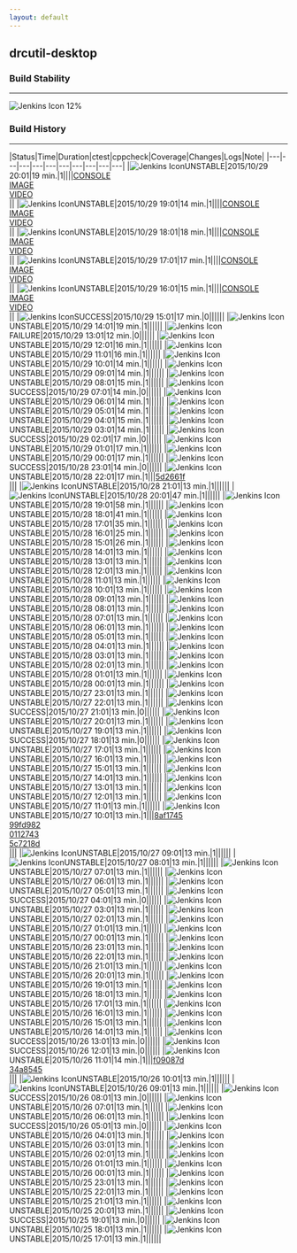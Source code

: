 ```yaml
---
layout: default
---
```

## drcutil-desktop
### Build Stability
___
![Jenkins Icon](http://jenkinshrg.github.io/images/48x48/health-00to19.png)
12%
  
### Build History
___
|Status|Time|Duration|<span class='badge'>ctest</span>|<span class='badge'>cppcheck</span>|Coverage|Changes|Logs|Note|
|---|---|---|---|---|---|---|---|---|---|
|![Jenkins Icon](http://jenkinshrg.github.io/images/24x24/yellow.png)UNSTABLE|2015/10/29 20:01|19 min.|1||||[CONSOLE](https://drive.google.com/file/d/0B54sHwaxmuM4cXBWckUwUW56dUE/view?usp=drivesdk)<br>[IMAGE](https://drive.google.com/file/d/0B54sHwaxmuM4X1ZmVEVMMGd0Nk0/view?usp=drivesdk)<br>[VIDEO](https://drive.google.com/file/d/0B54sHwaxmuM4YnJfU3YxZVdIN00/view?usp=drivesdk)<br>||
|![Jenkins Icon](http://jenkinshrg.github.io/images/24x24/yellow.png)UNSTABLE|2015/10/29 19:01|14 min.|1||||[CONSOLE](https://drive.google.com/file/d/0B54sHwaxmuM4cVNPbjkxQkEzY1U/view?usp=drivesdk)<br>[IMAGE](https://drive.google.com/file/d/0B54sHwaxmuM4NmZoOVB0eGJaZkU/view?usp=drivesdk)<br>[VIDEO](https://drive.google.com/file/d/0B54sHwaxmuM4NlNlYkhCVFE4RTQ/view?usp=drivesdk)<br>||
|![Jenkins Icon](http://jenkinshrg.github.io/images/24x24/yellow.png)UNSTABLE|2015/10/29 18:01|18 min.|1||||[CONSOLE](https://drive.google.com/file/d/0B54sHwaxmuM4Sjk1ZUhQb25nNDA/view?usp=drivesdk)<br>[IMAGE](https://drive.google.com/file/d/0B54sHwaxmuM4N291N0ZHX0p2WlU/view?usp=drivesdk)<br>[VIDEO](https://drive.google.com/file/d/0B54sHwaxmuM4cE9DRFJhUjBzY0k/view?usp=drivesdk)<br>||
|![Jenkins Icon](http://jenkinshrg.github.io/images/24x24/yellow.png)UNSTABLE|2015/10/29 17:01|17 min.|1||||[CONSOLE](https://drive.google.com/file/d/0B54sHwaxmuM4UnJqR0oxRnVqdFU/view?usp=drivesdk)<br>[IMAGE](https://drive.google.com/file/d/0B54sHwaxmuM4S2JmaHZDQkE5NTA/view?usp=drivesdk)<br>[VIDEO](https://drive.google.com/file/d/0B54sHwaxmuM4eXBfUXl4dklHM2s/view?usp=drivesdk)<br>||
|![Jenkins Icon](http://jenkinshrg.github.io/images/24x24/yellow.png)UNSTABLE|2015/10/29 16:01|15 min.|1||||[CONSOLE](https://drive.google.com/file/d/0B54sHwaxmuM4a05HN0N4RURkR1E/view?usp=drivesdk)<br>[IMAGE](https://drive.google.com/file/d/0B54sHwaxmuM4OW94TkZ4clBtY2s/view?usp=drivesdk)<br>[VIDEO](https://drive.google.com/file/d/0B54sHwaxmuM4OXQyeFh1bGFPR1E/view?usp=drivesdk)<br>||
|![Jenkins Icon](http://jenkinshrg.github.io/images/24x24/blue.png)SUCCESS|2015/10/29 15:01|17 min.|0||||||
|![Jenkins Icon](http://jenkinshrg.github.io/images/24x24/yellow.png)UNSTABLE|2015/10/29 14:01|19 min.|1||||||
|![Jenkins Icon](http://jenkinshrg.github.io/images/24x24/red.png)FAILURE|2015/10/29 13:01|12 min.|0||||||
|![Jenkins Icon](http://jenkinshrg.github.io/images/24x24/yellow.png)UNSTABLE|2015/10/29 12:01|16 min.|1||||||
|![Jenkins Icon](http://jenkinshrg.github.io/images/24x24/yellow.png)UNSTABLE|2015/10/29 11:01|16 min.|1||||||
|![Jenkins Icon](http://jenkinshrg.github.io/images/24x24/yellow.png)UNSTABLE|2015/10/29 10:01|14 min.|1||||||
|![Jenkins Icon](http://jenkinshrg.github.io/images/24x24/yellow.png)UNSTABLE|2015/10/29 09:01|14 min.|1||||||
|![Jenkins Icon](http://jenkinshrg.github.io/images/24x24/yellow.png)UNSTABLE|2015/10/29 08:01|15 min.|1||||||
|![Jenkins Icon](http://jenkinshrg.github.io/images/24x24/blue.png)SUCCESS|2015/10/29 07:01|14 min.|0||||||
|![Jenkins Icon](http://jenkinshrg.github.io/images/24x24/yellow.png)UNSTABLE|2015/10/29 06:01|14 min.|1||||||
|![Jenkins Icon](http://jenkinshrg.github.io/images/24x24/yellow.png)UNSTABLE|2015/10/29 05:01|14 min.|1||||||
|![Jenkins Icon](http://jenkinshrg.github.io/images/24x24/yellow.png)UNSTABLE|2015/10/29 04:01|15 min.|1||||||
|![Jenkins Icon](http://jenkinshrg.github.io/images/24x24/yellow.png)UNSTABLE|2015/10/29 03:01|14 min.|1||||||
|![Jenkins Icon](http://jenkinshrg.github.io/images/24x24/blue.png)SUCCESS|2015/10/29 02:01|17 min.|0||||||
|![Jenkins Icon](http://jenkinshrg.github.io/images/24x24/yellow.png)UNSTABLE|2015/10/29 01:01|17 min.|1||||||
|![Jenkins Icon](http://jenkinshrg.github.io/images/24x24/yellow.png)UNSTABLE|2015/10/29 00:01|17 min.|1||||||
|![Jenkins Icon](http://jenkinshrg.github.io/images/24x24/blue.png)SUCCESS|2015/10/28 23:01|14 min.|0||||||
|![Jenkins Icon](http://jenkinshrg.github.io/images/24x24/yellow.png)UNSTABLE|2015/10/28 22:01|17 min.|1|||[5d2661f](https://github.com/fkanehiro/hrpsys-base/commit/5d2661f)<br>|||
|![Jenkins Icon](http://jenkinshrg.github.io/images/24x24/yellow.png)UNSTABLE|2015/10/28 21:01|13 min.|1||||||
|![Jenkins Icon](http://jenkinshrg.github.io/images/24x24/yellow.png)UNSTABLE|2015/10/28 20:01|47 min.|1||||||
|![Jenkins Icon](http://jenkinshrg.github.io/images/24x24/yellow.png)UNSTABLE|2015/10/28 19:01|58 min.|1||||||
|![Jenkins Icon](http://jenkinshrg.github.io/images/24x24/yellow.png)UNSTABLE|2015/10/28 18:01|41 min.|1||||||
|![Jenkins Icon](http://jenkinshrg.github.io/images/24x24/yellow.png)UNSTABLE|2015/10/28 17:01|35 min.|1||||||
|![Jenkins Icon](http://jenkinshrg.github.io/images/24x24/yellow.png)UNSTABLE|2015/10/28 16:01|25 min.|1||||||
|![Jenkins Icon](http://jenkinshrg.github.io/images/24x24/yellow.png)UNSTABLE|2015/10/28 15:01|26 min.|1||||||
|![Jenkins Icon](http://jenkinshrg.github.io/images/24x24/yellow.png)UNSTABLE|2015/10/28 14:01|13 min.|1||||||
|![Jenkins Icon](http://jenkinshrg.github.io/images/24x24/yellow.png)UNSTABLE|2015/10/28 13:01|13 min.|1||||||
|![Jenkins Icon](http://jenkinshrg.github.io/images/24x24/yellow.png)UNSTABLE|2015/10/28 12:01|13 min.|1||||||
|![Jenkins Icon](http://jenkinshrg.github.io/images/24x24/yellow.png)UNSTABLE|2015/10/28 11:01|13 min.|1||||||
|![Jenkins Icon](http://jenkinshrg.github.io/images/24x24/yellow.png)UNSTABLE|2015/10/28 10:01|13 min.|1||||||
|![Jenkins Icon](http://jenkinshrg.github.io/images/24x24/yellow.png)UNSTABLE|2015/10/28 09:01|13 min.|1||||||
|![Jenkins Icon](http://jenkinshrg.github.io/images/24x24/yellow.png)UNSTABLE|2015/10/28 08:01|13 min.|1||||||
|![Jenkins Icon](http://jenkinshrg.github.io/images/24x24/yellow.png)UNSTABLE|2015/10/28 07:01|13 min.|1||||||
|![Jenkins Icon](http://jenkinshrg.github.io/images/24x24/yellow.png)UNSTABLE|2015/10/28 06:01|13 min.|1||||||
|![Jenkins Icon](http://jenkinshrg.github.io/images/24x24/yellow.png)UNSTABLE|2015/10/28 05:01|13 min.|1||||||
|![Jenkins Icon](http://jenkinshrg.github.io/images/24x24/yellow.png)UNSTABLE|2015/10/28 04:01|13 min.|1||||||
|![Jenkins Icon](http://jenkinshrg.github.io/images/24x24/yellow.png)UNSTABLE|2015/10/28 03:01|13 min.|1||||||
|![Jenkins Icon](http://jenkinshrg.github.io/images/24x24/yellow.png)UNSTABLE|2015/10/28 02:01|13 min.|1||||||
|![Jenkins Icon](http://jenkinshrg.github.io/images/24x24/yellow.png)UNSTABLE|2015/10/28 01:01|13 min.|1||||||
|![Jenkins Icon](http://jenkinshrg.github.io/images/24x24/yellow.png)UNSTABLE|2015/10/28 00:01|13 min.|1||||||
|![Jenkins Icon](http://jenkinshrg.github.io/images/24x24/yellow.png)UNSTABLE|2015/10/27 23:01|13 min.|1||||||
|![Jenkins Icon](http://jenkinshrg.github.io/images/24x24/yellow.png)UNSTABLE|2015/10/27 22:01|13 min.|1||||||
|![Jenkins Icon](http://jenkinshrg.github.io/images/24x24/blue.png)SUCCESS|2015/10/27 21:01|13 min.|0||||||
|![Jenkins Icon](http://jenkinshrg.github.io/images/24x24/yellow.png)UNSTABLE|2015/10/27 20:01|13 min.|1||||||
|![Jenkins Icon](http://jenkinshrg.github.io/images/24x24/yellow.png)UNSTABLE|2015/10/27 19:01|13 min.|1||||||
|![Jenkins Icon](http://jenkinshrg.github.io/images/24x24/blue.png)SUCCESS|2015/10/27 18:01|13 min.|0||||||
|![Jenkins Icon](http://jenkinshrg.github.io/images/24x24/yellow.png)UNSTABLE|2015/10/27 17:01|13 min.|1||||||
|![Jenkins Icon](http://jenkinshrg.github.io/images/24x24/yellow.png)UNSTABLE|2015/10/27 16:01|13 min.|1||||||
|![Jenkins Icon](http://jenkinshrg.github.io/images/24x24/yellow.png)UNSTABLE|2015/10/27 15:01|13 min.|1||||||
|![Jenkins Icon](http://jenkinshrg.github.io/images/24x24/yellow.png)UNSTABLE|2015/10/27 14:01|13 min.|1||||||
|![Jenkins Icon](http://jenkinshrg.github.io/images/24x24/yellow.png)UNSTABLE|2015/10/27 13:01|13 min.|1||||||
|![Jenkins Icon](http://jenkinshrg.github.io/images/24x24/yellow.png)UNSTABLE|2015/10/27 12:01|13 min.|1||||||
|![Jenkins Icon](http://jenkinshrg.github.io/images/24x24/yellow.png)UNSTABLE|2015/10/27 11:01|13 min.|1||||||
|![Jenkins Icon](http://jenkinshrg.github.io/images/24x24/yellow.png)UNSTABLE|2015/10/27 10:01|13 min.|1|||[8af1745](https://github.com/fkanehiro/hrpsys-base/commit/8af1745)<br>[99fd982](https://github.com/fkanehiro/hrpsys-base/commit/99fd982)<br>[0112743](https://github.com/fkanehiro/hrpsys-base/commit/0112743)<br>[5c7218d](https://github.com/fkanehiro/hrpsys-base/commit/5c7218d)<br>|||
|![Jenkins Icon](http://jenkinshrg.github.io/images/24x24/yellow.png)UNSTABLE|2015/10/27 09:01|13 min.|1||||||
|![Jenkins Icon](http://jenkinshrg.github.io/images/24x24/yellow.png)UNSTABLE|2015/10/27 08:01|13 min.|1||||||
|![Jenkins Icon](http://jenkinshrg.github.io/images/24x24/yellow.png)UNSTABLE|2015/10/27 07:01|13 min.|1||||||
|![Jenkins Icon](http://jenkinshrg.github.io/images/24x24/yellow.png)UNSTABLE|2015/10/27 06:01|13 min.|1||||||
|![Jenkins Icon](http://jenkinshrg.github.io/images/24x24/yellow.png)UNSTABLE|2015/10/27 05:01|13 min.|1||||||
|![Jenkins Icon](http://jenkinshrg.github.io/images/24x24/blue.png)SUCCESS|2015/10/27 04:01|13 min.|0||||||
|![Jenkins Icon](http://jenkinshrg.github.io/images/24x24/yellow.png)UNSTABLE|2015/10/27 03:01|13 min.|1||||||
|![Jenkins Icon](http://jenkinshrg.github.io/images/24x24/yellow.png)UNSTABLE|2015/10/27 02:01|13 min.|1||||||
|![Jenkins Icon](http://jenkinshrg.github.io/images/24x24/yellow.png)UNSTABLE|2015/10/27 01:01|13 min.|1||||||
|![Jenkins Icon](http://jenkinshrg.github.io/images/24x24/yellow.png)UNSTABLE|2015/10/27 00:01|13 min.|1||||||
|![Jenkins Icon](http://jenkinshrg.github.io/images/24x24/yellow.png)UNSTABLE|2015/10/26 23:01|13 min.|1||||||
|![Jenkins Icon](http://jenkinshrg.github.io/images/24x24/yellow.png)UNSTABLE|2015/10/26 22:01|13 min.|1||||||
|![Jenkins Icon](http://jenkinshrg.github.io/images/24x24/yellow.png)UNSTABLE|2015/10/26 21:01|13 min.|1||||||
|![Jenkins Icon](http://jenkinshrg.github.io/images/24x24/yellow.png)UNSTABLE|2015/10/26 20:01|13 min.|1||||||
|![Jenkins Icon](http://jenkinshrg.github.io/images/24x24/yellow.png)UNSTABLE|2015/10/26 19:01|13 min.|1||||||
|![Jenkins Icon](http://jenkinshrg.github.io/images/24x24/yellow.png)UNSTABLE|2015/10/26 18:01|13 min.|1||||||
|![Jenkins Icon](http://jenkinshrg.github.io/images/24x24/yellow.png)UNSTABLE|2015/10/26 17:01|13 min.|1||||||
|![Jenkins Icon](http://jenkinshrg.github.io/images/24x24/yellow.png)UNSTABLE|2015/10/26 16:01|13 min.|1||||||
|![Jenkins Icon](http://jenkinshrg.github.io/images/24x24/yellow.png)UNSTABLE|2015/10/26 15:01|13 min.|1||||||
|![Jenkins Icon](http://jenkinshrg.github.io/images/24x24/yellow.png)UNSTABLE|2015/10/26 14:01|13 min.|1||||||
|![Jenkins Icon](http://jenkinshrg.github.io/images/24x24/blue.png)SUCCESS|2015/10/26 13:01|13 min.|0||||||
|![Jenkins Icon](http://jenkinshrg.github.io/images/24x24/blue.png)SUCCESS|2015/10/26 12:01|13 min.|0||||||
|![Jenkins Icon](http://jenkinshrg.github.io/images/24x24/yellow.png)UNSTABLE|2015/10/26 11:01|14 min.|1|||[f09087d](https://github.com/jrl-umi3218/hrpsys-humanoid/commit/f09087d)<br>[34a8545](https://github.com/jrl-umi3218/hrpsys-humanoid/commit/34a8545)<br>|||
|![Jenkins Icon](http://jenkinshrg.github.io/images/24x24/yellow.png)UNSTABLE|2015/10/26 10:01|13 min.|1||||||
|![Jenkins Icon](http://jenkinshrg.github.io/images/24x24/yellow.png)UNSTABLE|2015/10/26 09:01|13 min.|1||||||
|![Jenkins Icon](http://jenkinshrg.github.io/images/24x24/blue.png)SUCCESS|2015/10/26 08:01|13 min.|0||||||
|![Jenkins Icon](http://jenkinshrg.github.io/images/24x24/yellow.png)UNSTABLE|2015/10/26 07:01|13 min.|1||||||
|![Jenkins Icon](http://jenkinshrg.github.io/images/24x24/yellow.png)UNSTABLE|2015/10/26 06:01|13 min.|1||||||
|![Jenkins Icon](http://jenkinshrg.github.io/images/24x24/blue.png)SUCCESS|2015/10/26 05:01|13 min.|0||||||
|![Jenkins Icon](http://jenkinshrg.github.io/images/24x24/yellow.png)UNSTABLE|2015/10/26 04:01|13 min.|1||||||
|![Jenkins Icon](http://jenkinshrg.github.io/images/24x24/yellow.png)UNSTABLE|2015/10/26 03:01|13 min.|1||||||
|![Jenkins Icon](http://jenkinshrg.github.io/images/24x24/yellow.png)UNSTABLE|2015/10/26 02:01|13 min.|1||||||
|![Jenkins Icon](http://jenkinshrg.github.io/images/24x24/yellow.png)UNSTABLE|2015/10/26 01:01|13 min.|1||||||
|![Jenkins Icon](http://jenkinshrg.github.io/images/24x24/yellow.png)UNSTABLE|2015/10/26 00:01|13 min.|1||||||
|![Jenkins Icon](http://jenkinshrg.github.io/images/24x24/yellow.png)UNSTABLE|2015/10/25 23:01|13 min.|1||||||
|![Jenkins Icon](http://jenkinshrg.github.io/images/24x24/yellow.png)UNSTABLE|2015/10/25 22:01|13 min.|1||||||
|![Jenkins Icon](http://jenkinshrg.github.io/images/24x24/yellow.png)UNSTABLE|2015/10/25 21:01|13 min.|1||||||
|![Jenkins Icon](http://jenkinshrg.github.io/images/24x24/yellow.png)UNSTABLE|2015/10/25 20:01|13 min.|1||||||
|![Jenkins Icon](http://jenkinshrg.github.io/images/24x24/blue.png)SUCCESS|2015/10/25 19:01|13 min.|0||||||
|![Jenkins Icon](http://jenkinshrg.github.io/images/24x24/yellow.png)UNSTABLE|2015/10/25 18:01|13 min.|1||||||
|![Jenkins Icon](http://jenkinshrg.github.io/images/24x24/yellow.png)UNSTABLE|2015/10/25 17:01|13 min.|1||||||
